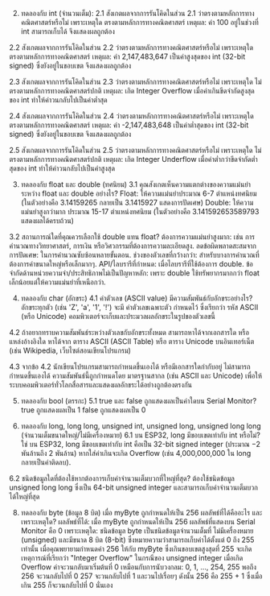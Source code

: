 2. ทดลองกับ int (จำนวนเต็ม):
2.1 สังเกตผลจากการรันโคิดในส่วน 2.1 ว่าตรงตามหลักการทางคณิตศาสตร์หรือไม่ เพราะเหตุใด
ตรงตามหลักการทางคณิตศาสตร์
เหตุผล: ค่า 100 อยู่ในช่วงที่ int สามารถเก็บได้ จึงแสดงผลถูกต้อง

2.2 สังเกตผลจากการรันโคิดในส่วน 2.2 ว่าตรงตามหลักการทางคณิตศาสตร์หรือไม่ เพราะเหตุใด
ตรงตามหลักการทางคณิตศาสตร์
เหตุผล: ค่า 2,147,483,647 เป็นค่าสูงสุดของ int (32-bit signed) ซึ่งยังอยู่ในขอบเขต จึงแสดงผลถูกต้อง

2.3 สังเกตผลจากการรันโคิดในส่วน 2.3 ว่าตรงตามหลักการทางคณิตศาสตร์หรือไม่ เพราะเหตุใด
ไม่ตรงตามหลักการทางคณิตศาสตร์ปกติ
เหตุผล: เกิด Integer Overflow เมื่อค่าเกินขีดจำกัดสูงสุดของ int ทำให้ค่าวนกลับไปเป็นค่าต่ำสุด

2.4 สังเกตผลจากการรันโคิดในส่วน 2.4 ว่าตรงตามหลักการทางคณิตศาสตร์หรือไม่ เพราะเหตุใด
ตรงตามหลักการทางคณิตศาสตร์
เหตุผล: ค่า -2,147,483,648 เป็นค่าต่ำสุดของ int (32-bit signed) ซึ่งยังอยู่ในขอบเขต จึงแสดงผลถูกต้อง

2.5 สังเกตผลจากการรันโคิดในส่วน 2.5 ว่าตรงตามหลักการทางคณิตศาสตร์หรือไม่ เพราะเหตุใด
ไม่ตรงตามหลักการทางคณิตศาสตร์ปกติ
เหตุผล: เกิด Integer Underflow เมื่อค่าต่ำกว่าขีดจำกัดต่ำสุดของ int ทำให้ค่าวนกลับไปเป็นค่าสูงสุด

3. ทดลองกับ float และ double (ทศนิยม)
3.1 คุณสังเกตเห็นความแตกต่างของความแม่นยำระหว่าง float และ double อย่างไร?
Float: ให้ความแม่นยำประมาณ 6-7 ตำแหน่งทศนิยม (ในตัวอย่างคือ 3.14159265 กลายเป็น 3.1415927 แสดงการปัดเศษ)
Double: ให้ความแม่นยำสูงกว่ามาก ประมาณ 15-17 ตำแหน่งทศนิยม (ในตัวอย่างคือ 3.141592653589793 แสดงผลได้ครบถ้วน)

3.2 สถานการณ์ใดที่คุณควรเลือกใช้ double แทน float?
ต้องการความแม่นยำสูงมาก: เช่น การคำนวณทางวิทยาศาสตร์, การเงิน หรือวิศวกรรมที่ต้องการความละเอียดสูง.
ลดข้อผิดพลาดสะสมจากการปัดเศษ: ในการคำนวณซับซ้อนหลายขั้นตอน.
ช่วงของตัวเลขที่กว้างกว่า: สำหรับบางการคำนวณที่ต้องการค่าขนาดใหญ่หรือเล็กมากๆ.
API/ไลบรารีที่กำหนด: เมื่อไลบรารีที่ใช้ต้องการ double.
ข้อจำกัดด้านหน่วยความจำ/ประสิทธิภาพไม่เป็นปัญหาหลัก: เพราะ double ใช้ทรัพยากรมากกว่า float เล็กน้อยแต่ให้ความแม่นยำที่เหนือกว่า.

4. ทดลองกับ char (อักขระ)
4.1 ค่าตัวเลข (ASCII value) มีความสัมพันธ์กับอักขระอย่างไร?
อักขระทุกตัว (เช่น 'Z', 'a', '1', '!') จะมี ค่าตัวเลขเฉพาะตัว กำหนดไว้ ซึ่งเรียกว่า รหัส ASCII (หรือ Unicode) คอมพิวเตอร์จะเก็บและประมวลผลอักขระในรูปของตัวเลขนี้

4.2 ถ้าอยากทราบความสัมพันธ์ระหว่างตัวเลขกับอักขระทั้งหมด สามารถหาได้จากเอกสารใด หรือแหล่งอ้างอิงใด
หาได้จาก ตาราง ASCII (ASCII Table) หรือ ตาราง Unicode บนอินเทอร์เน็ต (เช่น Wikipedia, เว็บไซต์สอนเขียนโปรแกรม)

4.3 จากข้อ 4.2 นักเขียนโปรแกรมสามารถกำหนดขึ้นเองได้ หรือมีเอกสารใดกำกับอยู่
ไม่สามารถกำหนดขึ้นเองได้ ความสัมพันธ์นี้ถูกกำหนดโดย มาตรฐานสากล (เช่น ASCII และ Unicode) เพื่อให้ระบบคอมพิวเตอร์ทั่วโลกสื่อสารและแสดงผลอักขระได้อย่างถูกต้องตรงกัน

5. ทดลองกับ bool (ตรรกะ)
5.1 true และ false ถูกแสดงผลเป็นค่าใดบน Serial Monitor?
true ถูกแสดงผลเป็น 1
false ถูกแสดงผลเป็น 0

6. ทดลองกับ long, long long, unsigned int, unsigned long, unsigned long long (จำนวนเต็มขนาดใหญ่/ไม่มีเครื่องหมาย)
6.1 บน ESP32, long มีขอบเขตเท่ากับ int หรือไม่?
ใช่ บน ESP32, long มีขอบเขตเท่ากับ int คือเป็น 32-bit signed integer (ประมาณ −2 พันล้านถึง 2 พันล้าน) หากใส่ค่าเกินจะเกิด Overflow (เช่น 4,000,000,000 ใน long กลายเป็นค่าติดลบ).

6.2 ชนิดข้อมูลใดที่ต้องใช้หากต้องการเก็บค่าจำนวนเต็มบวกที่ใหญ่ที่สุด?
ต้องใช้ชนิดข้อมูล unsigned long long ซึ่งเป็น 64-bit unsigned integer และสามารถเก็บค่าจำนวนเต็มบวกได้ใหญ่ที่สุด 

8. ทดลองกับ byte (ข้อมูล 8 บิต)
เมื่อ myByte ถูกกำหนดให้เป็น 256 ผลลัพธ์ที่ได้คืออะไร และเพราะเหตุใด?
ผลลัพธ์ที่ได้: เมื่อ myByte ถูกกำหนดให้เป็น 256 ผลลัพธ์ที่แสดงบน Serial Monitor คือ 0
เพราะเหตุใด:
ชนิดข้อมูล byte เป็นชนิดข้อมูลจำนวนเต็มที่ ไม่มีเครื่องหมาย (unsigned) และมีขนาด 8 บิต (8-bit) ซึ่งหมายความว่าสามารถเก็บค่าได้ตั้งแต่ 0 ถึง 255 เท่านั้น
เมื่อคุณพยายามกำหนดค่า 256 ให้กับ myByte ซึ่งเกินขอบเขตสูงสุดที่ 255 จะเกิดเหตุการณ์ที่เรียกว่า "Integer Overflow"
ในกรณีของ unsigned integer เมื่อเกิด Overflow ค่าจะวนกลับมาเริ่มต้นที่ 0 เหมือนกับการนับวงกลม:
0, 1, ..., 254, 255
พอถึง 256 จะวนกลับไปที่ 0
257 จะวนกลับไปที่ 1
และวนไปเรื่อยๆ
ดังนั้น 256 คือ 255 + 1 ซึ่งเมื่อเกิน 255 ก็จะวนกลับไปที่ 0 นั่นเอง
